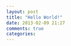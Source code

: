 ```yaml
---
layout: post
title: "Hello World!"
date: 2013-02-09 21:27
comments: true
categories: 
---
```

